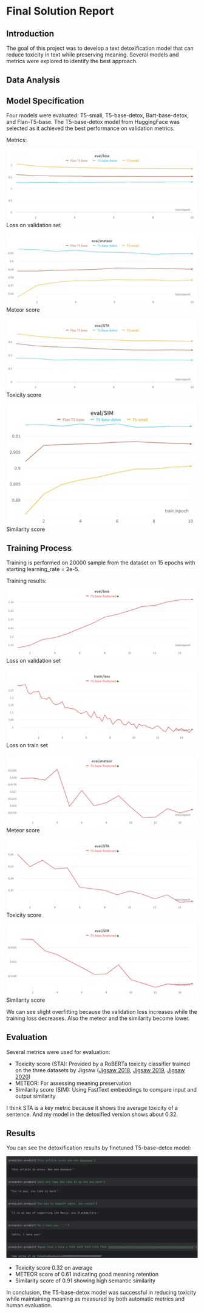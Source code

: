 # Final Solution Report

## Introduction

The goal of this project was to develop a text detoxification model that can reduce toxicity in text while preserving meaning. Several models and metrics were explored to identify the best approach.

## Data Analysis

## Model Specification

Four models were evaluated: T5-small, T5-base-detox, Bart-base-detox, and Flan-T5-base. The T5-base-detox model from HuggingFace was selected as it achieved the best performance on validation metrics.

Metrics:

![image](./figures/model_selection/val_loss.png)
Loss on validation set

![image](./figures/model_selection/meteor.png)
Meteor score

![image](./figures/model_selection/sta.png)
Toxicity score

![image](./figures/model_selection/sim.png)
Similarity score

## Training Process

Training is performed on 20000 sample from the dataset on 15 epochs with starting learning_rate = 2e-5.

Training results:
![image](./figures/final_solution/eval_loss.png)
Loss on validation set

![image](./figures/final_solution/train_loss.png)
Loss on train set

![image](./figures/final_solution/meteor.png)
Meteor score

![image](./figures/final_solution/sta.png)
Toxicity score

![image](./figures/final_solution/sim.png)
Similarity score

We can see slight overfitting because the validation loss increases while the training loss decreases. Also the meteor and the similarity become lower.

## Evaluation

Several metrics were used for evaluation:

* Toxicity score (STA): Provided by a RoBERTa toxicity classifier trained on the three datasets by Jigsaw ([Jigsaw 2018](https://www.kaggle.com/c/jigsaw-toxic-comment-classification-challenge), [Jigsaw 2019](https://www.kaggle.com/c/jigsaw-unintended-bias-in-toxicity-classification), [Jigsaw 2020](https://www.kaggle.com/c/jigsaw-multilingual-toxic-comment-classification))
* METEOR: For assessing meaning preservation
* Similarity score (SIM): Using FastText embeddings to compare input and output similarity

I think STA is a key metric because it shows the average toxicity of a sentence. And my model in the detoxified version shows about 0.32.

## Results

You can see the detoxification results by finetuned T5-base-detox model:

![image](./figures/final_solution/predictions.png)


- Toxicity score 0.32 on average
- METEOR score of 0.61 indicating good meaning retention
- Similarity score of 0.91 showing high semantic similarity

In conclusion, the T5-base-detox model was successful in reducing toxicity while maintaining meaning as measured by both automatic metrics and human evaluation.